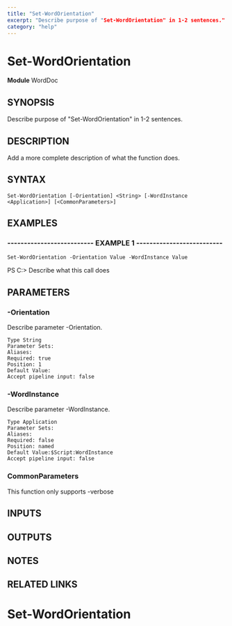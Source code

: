 ```yaml
---
title: "Set-WordOrientation"
excerpt: "Describe purpose of "Set-WordOrientation" in 1-2 sentences."
category: "help"
---
```


# Set-WordOrientation
**Module** WordDoc

## SYNOPSIS
Describe purpose of "Set-WordOrientation" in 1-2 sentences.

## DESCRIPTION
Add a more complete description of what the function does.

## SYNTAX

```
Set-WordOrientation [-Orientation] <String> [-WordInstance <Application>] [<CommonParameters>]
```


## EXAMPLES

### -------------------------- EXAMPLE 1 --------------------------


```
Set-WordOrientation -Orientation Value -WordInstance Value
```
PS C:\>
Describe what this call does

## PARAMETERS

### -Orientation

Describe parameter -Orientation.

```
Type String
Parameter Sets: 
Aliases: 
Required: true
Position: 1
Default Value:
Accept pipeline input: false
```
### -WordInstance

Describe parameter -WordInstance.

```
Type Application
Parameter Sets: 
Aliases: 
Required: false
Position: named
Default Value:$Script:WordInstance
Accept pipeline input: false
```
### CommonParameters

This function only supports -verbose

## INPUTS

## OUTPUTS

## NOTES

## RELATED LINKS
# Set-WordOrientation

